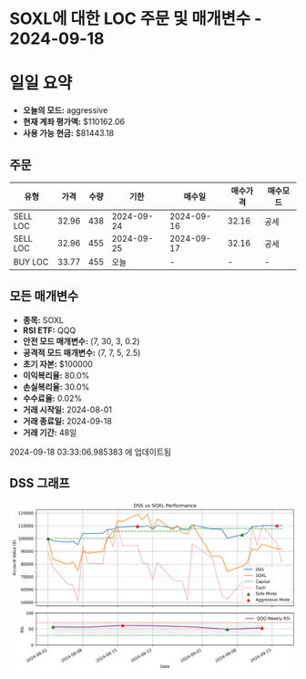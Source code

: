 # SOXL에 대한 LOC 주문 및 매개변수 - 2024-09-18

# 일일 요약

- **오늘의 모드:** aggressive
- **현재 계좌 평가액:** $110162.06
- **사용 가능 현금:** $81443.18

## 주문

| 유형 | 가격 | 수량 | 기한 | 매수일 | 매수가격 | 매수모드 |
|------|------|------|------|--------|----------|----------|
| SELL LOC | 32.96 | 438 | 2024-09-24 | 2024-09-16 | 32.16 | 공세 |
| SELL LOC | 32.96 | 455 | 2024-09-25 | 2024-09-17 | 32.16 | 공세 |
| BUY LOC | 33.77 | 455 | 오늘 | - | - | - |

## 모든 매개변수

- **종목:** SOXL
- **RSI ETF:** QQQ
- **안전 모드 매개변수:** (7, 30, 3, 0.2)
- **공격적 모드 매개변수:** (7, 7, 5, 2.5)
- **초기 자본:** $100000
- **이익복리율:** 80.0%
- **손실복리율:** 30.0%
- **수수료율:** 0.02%
- **거래 시작일:** 2024-08-01
- **거래 종료일:** 2024-09-18
- **거래 기간:** 48일

2024-09-18 03:33:06.985383 에 업데이트됨

## DSS 그래프

![DSS Graph](DSS_graph.png)
